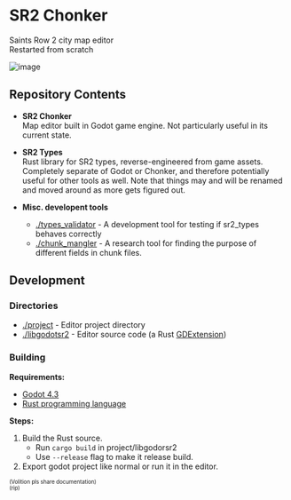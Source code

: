 # SR2 Chonker
Saints Row 2 city map editor  
Restarted from scratch

![image](https://github.com/user-attachments/assets/fd5d3db6-71ce-471d-a597-8d7654ac050b)


## Repository Contents

- **SR2 Chonker**  
    Map editor built in Godot game engine. Not particularly useful in its current state.

- **SR2 Types**  
    Rust library for SR2 types, reverse-engineered from game assets. Completely separate of Godot or Chonker, and therefore potentially useful for other tools as well. Note that things may and will be renamed and moved around as more gets figured out.

- **Misc. developent tools**
    - [./types_validator](./types_validator) - A development tool for testing if sr2_types  behaves correctly
    - [./chunk_mangler](./chunk_mangler) - A research tool for finding the purpose of different fields in chunk files.


## Development


### Directories

- [./project](./project) - Editor project directory
- [./libgodotsr2](./libgodotsr2) - Editor source code (a Rust [GDExtension](https://docs.godotengine.org/en/stable/tutorials/scripting/gdextension/what_is_gdextension.html))


### Building

**Requirements:**  
- [Godot 4.3](https://godotengine.org/)
- [Rust programming language](https://www.rust-lang.org/)

**Steps:**  
1. Build the Rust source.
    - Run `cargo build` in project/libgodorsr2
    - Use `--release` flag to make it release build.
2. Export godot project like normal or run it in the editor.


<sub><sup>(Volition pls share documentation)</sup></sub>  
<sub><sup>(rip)</sup></sub>

